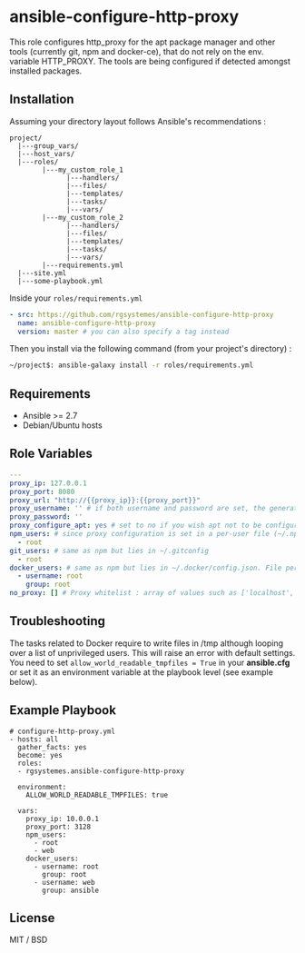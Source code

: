 # ansible-configure-http-proxy

This role configures http_proxy for the apt package manager and other tools (currently git, npm and docker-ce), that do not rely on the env. variable HTTP_PROXY.
The tools are being configured if detected amongst installed packages.

## Installation

Assuming your directory layout follows Ansible's recommendations :
    
    project/
      |---group_vars/
      |---host_vars/
      |---roles/
            |---my_custom_role_1
                  |---handlers/
                  |---files/
                  |---templates/
                  |---tasks/
                  |---vars/
            |---my_custom_role_2
                  |---handlers/
                  |---files/
                  |---templates/
                  |---tasks/
                  |---vars/
            |---requirements.yml 
      |---site.yml
      |---some-playbook.yml

Inside your `roles/requirements.yml`

```yml
- src: https://github.com/rgsystemes/ansible-configure-http-proxy
  name: ansible-configure-http-proxy
  version: master # you can also specify a tag instead
```

Then you install via the following command (from your project's directory) : 
```bash
~/project$: ansible-galaxy install -r roles/requirements.yml
```

## Requirements

- Ansible >= 2.7
- Debian/Ubuntu hosts

## Role Variables

```yml
---
proxy_ip: 127.0.0.1
proxy_port: 8080
proxy_url: "http://{{proxy_ip}}:{{proxy_port}}"
proxy_username: '' # if both username and password are set, the generated proxy_url variable will include them as follows : http://user:pass@host:port
proxy_password: ''
proxy_configure_apt: yes # set to no if you wish apt not to be configured by the role
npm_users: # since proxy configuration is set in a per-user file (~/.npmrc), the task needs to run for a list of users running npm commands on the host
  - root
git_users: # same as npm but lies in ~/.gitconfig
  - root
docker_users: # same as npm but lies in ~/.docker/config.json. File permissions must be set as it uses the template module
  - username: root
    group: root
no_proxy: [] # Proxy whitelist : array of values such as ['localhost', '192.168.0.0/16']
```

## Troubleshooting

The tasks related to Docker require to write files in /tmp although looping over a list of unprivileged users. This will raise an error with default settings. You need to set `allow_world_readable_tmpfiles = True` in your **ansible.cfg** or set it as an environment variable at the playbook level (see example below). 

## Example Playbook

    # configure-http-proxy.yml
    - hosts: all
      gather_facts: yes
      become: yes
      roles:
      - rgsystemes.ansible-configure-http-proxy

      environment:
        ALLOW_WORLD_READABLE_TMPFILES: true

      vars:
        proxy_ip: 10.0.0.1
        proxy_port: 3128
        npm_users:
          - root
          - web
        docker_users:
          - username: root
            group: root
          - username: web
            group: ansible

License
-------

MIT / BSD